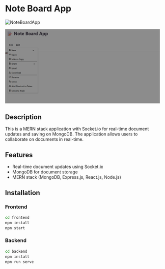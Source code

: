 # Note Board App

![NoteBoardApp](https://github.com/praneethpj/NoteBoardApp/assets/21212214/4e0e9885-e830-499c-b28f-639340aab337)

![Screenshot](https://github.com/praneethpj/NoteBoardApp/blob/master/Frontend/1.png)

## Description

This is a MERN stack application with Socket.io for real-time document updates and saving on MongoDB. The application allows users to collaborate on documents in real-time.

## Features

- Real-time document updates using Socket.io
- MongoDB for document storage
- MERN stack (MongoDB, Express.js, React.js, Node.js)

## Installation

### Frontend

```bash
cd frontend
npm install
npm start
```
### Backend

```bash
cd backend
npm install
npm run serve
```

